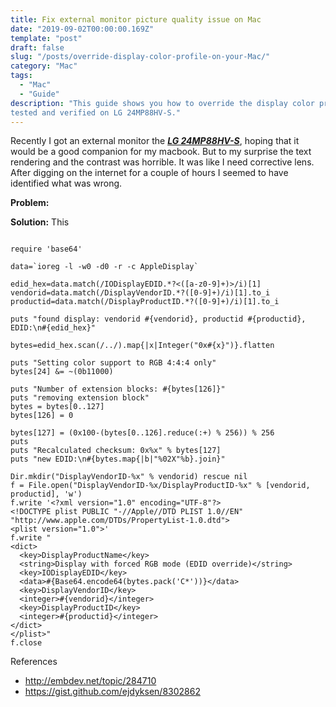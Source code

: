 ```yaml
---
title: Fix external monitor picture quality issue on Mac
date: "2019-09-02T00:00:00.169Z"
template: "post"
draft: false
slug: "/posts/override-display-color-profile-on-your-Mac/"
category: "Mac"
tags:
  - "Mac"
  - "Guide"
description: "This guide shows you how to override the display color profile on your mac. Its been 
tested and verified on LG 24MP88HV-S."
---
```


Recently I got an external monitor the [***LG 24MP88HV-S***](https://www.lg.com/us/monitors/lg-24MP88HV-S-led-monitor), 
hoping that it would be a good companion for my macbook. But to my surprise the text
rendering and the contrast was horrible. It was like I need corrective lens. After digging on 
the internet for a couple of hours I seemed to have identified what was wrong.


**Problem:** 


**Solution:** This 




```ruby{numberLines: true}

require 'base64'

data=`ioreg -l -w0 -d0 -r -c AppleDisplay`

edid_hex=data.match(/IODisplayEDID.*?<([a-z0-9]+)>/i)[1]
vendorid=data.match(/DisplayVendorID.*?([0-9]+)/i)[1].to_i
productid=data.match(/DisplayProductID.*?([0-9]+)/i)[1].to_i

puts "found display: vendorid #{vendorid}, productid #{productid}, EDID:\n#{edid_hex}"

bytes=edid_hex.scan(/../).map{|x|Integer("0x#{x}")}.flatten

puts "Setting color support to RGB 4:4:4 only"
bytes[24] &= ~(0b11000)

puts "Number of extension blocks: #{bytes[126]}"
puts "removing extension block"
bytes = bytes[0..127]
bytes[126] = 0

bytes[127] = (0x100-(bytes[0..126].reduce(:+) % 256)) % 256
puts 
puts "Recalculated checksum: 0x%x" % bytes[127]
puts "new EDID:\n#{bytes.map{|b|"%02X"%b}.join}"

Dir.mkdir("DisplayVendorID-%x" % vendorid) rescue nil
f = File.open("DisplayVendorID-%x/DisplayProductID-%x" % [vendorid, productid], 'w')
f.write '<?xml version="1.0" encoding="UTF-8"?>
<!DOCTYPE plist PUBLIC "-//Apple//DTD PLIST 1.0//EN" "http://www.apple.com/DTDs/PropertyList-1.0.dtd">
<plist version="1.0">'
f.write "
<dict>
  <key>DisplayProductName</key>
  <string>Display with forced RGB mode (EDID override)</string>
  <key>IODisplayEDID</key>
  <data>#{Base64.encode64(bytes.pack('C*'))}</data>
  <key>DisplayVendorID</key>
  <integer>#{vendorid}</integer>
  <key>DisplayProductID</key>
  <integer>#{productid}</integer>
</dict>
</plist>"
f.close
```


References
* http://embdev.net/topic/284710
* https://gist.github.com/ejdyksen/8302862